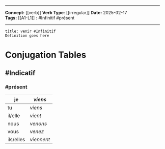 
---

**Concept:** [[verb]]
**Verb Type**: [[irregular]]
**Date:** 2025-02-17  
**Tags:** 
	[[A1-L1]] : #Infinitif #présent 

---

```ad-summary
title: venir #Infinitif
Definition goes here
```

# Conjugation Tables

## #Indicatif

### #présent

| je        | *viens*    |
| --------- | ---------- |
| tu        | *viens*    |
| il/elle   | *vient*    |
| nous      | *venons*   |
| vous      | *venez*    |
| ils/elles | *viennent* |

